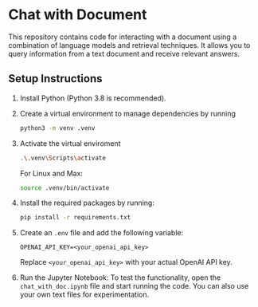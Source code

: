 # Chat with Document
This repository contains code for interacting with a document using a combination of language models and retrieval techniques. It allows you to query information from a text document and receive relevant answers.

## Setup Instructions
1. Install Python (Python 3.8 is recommended).
2. Create a virtual environment to manage dependencies by running 
	```sh
	python3 -m venv .venv
	```
3. Activate the virtual enviroment
	```sh
	.\.venv\Scripts\activate
	```
 	For Linux and Max:
	```sh
 	source .venv/bin/activate
 	```
5. Install the required packages by running:
	```sh
	pip install -r requirements.txt
	```

6. Create an `.env` file and add the following variable:
	```
	OPENAI_API_KEY=<your_openai_api_key>
	```
	Replace `<your_openai_api_key>` with your actual OpenAI API key.
7. Run the Jupyter Notebook: To test the functionality, open the `chat_with_doc.ipynb` file and start running the code. You can also use your own text files for experimentation.
